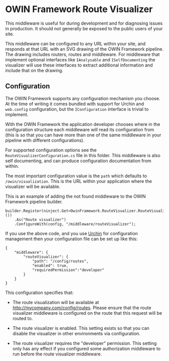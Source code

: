 ﻿# OWIN Framework Route Visualizer

This middleware is useful for during development and for diagnosing issues in production.
It should not generally be exposed to the public users of your site.

This middleware can be configured to any URL within your site, and responds at that URL
with an SVG drawing of the OWIN Framework pipeline. The drawing includes routers, routes
and middleware. For middleware that implement optional interfaces like `IAnalysable` and 
`ISelfDocumenting` the visualizer will use these interfaces to extract additional information
and include that on the drawing.

## Configuration

The OWIN Framework supports any configuration mechanism you choose. At the time of writing 
it comes bundled with support for Urchin and `web.config` configuration, but the 
`IConfiguration` interface is trivial to implement.

With the OWIN Framework the application developer chooses where in the configuration structure
each middleware will read its configuration from (this is so that you can have more than one
of the same middleware in your pipeline with different configurations).

For supported configuration options see the `RouteVisualizerConfiguration.cs` file in this folder. This
middleware is also self documenting, and can produce configuration documentation from within.

The most important configuration value is the `path` which defaults to `/owin/visualization`. 
This is the URL within your application where the visualizer will be available.

This is an example of adding the not found middleware to the OWIN Framework pipeline builder.

```
builder.Register(ninject.Get<OwinFramework.RouteVisualizer.RouteVisualizerMiddleware>())
    .As("Route visualizer")
    .ConfigureWith(config, "/middleware/routeVisualizer");
```

If you use the above code, and you use [Urchin](https://github.com/Bikeman868/Urchin) for 
configuration management then your configuration file can be set up like this:

```
{
    "middleware": {
        "routeVisualizer": {
            "path": "/config/routes",
			"enabled": true,
			"requiredPermission":"developer"
        }
    }
}

```

This configuration specifies that:

* The route visualization will be available at http://mycompany.com/config/routes. Please ensure that 
the route visualizer middleware is configured on the route that this request will be routed to.

* The route visualizer is enabled. This setting exists so that you can disable the visualizer in
other environments via configuration.

* The route visualizer requires the "developer" permission. This setting only has any effect if you
configured some authorization middleware to run before the route visualizer middleware.